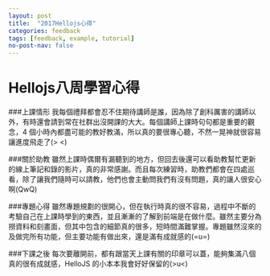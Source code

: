 ```yaml
---
layout: post
title:  "2017Hellojs心得"
categories: feedback
tags: [feedback, example, tutorial]
no-post-nav: false
---
```


# Hellojs八周學習心得

###上課情形
我每個禮拜都會忍不住期待講師是誰，因為除了創科厲害的講師以外，有時還會請到常在社群出沒開課的大大。每個講師上課時句句都是重要的觀念，4 個小時內都盡可能的教好教滿，所以真的要很專心聽，不然一晃神就很容易讓進度飛走了(> <)

###關於助教
雖然上課時偶爾有漏聽到的地方，但回去後還可以看助教幫忙更新的線上筆記和錄的影片，真的非常感謝。而且每次練習時，助教們都會在四處巡看，除了讓我們隨時可以請教，他們也會主動問我們有沒有問題，真的讓人很安心啊(QwQ)

###專題心得
雖然專題規劃的很開心，但在執行時真的很不容易，過程中不斷的考驗自己在上課時學到的東西，並且漸漸的了解到前端是在做什麼。雖然主要分為撈資料和刻畫面，但其中包含的細節真的很多，短時間滿難掌握。專題雖然沒來的及做完所有功能，但主要功能有做出來，還是滿有成就感的(=u=)

###下課之後
每次要離開前，都有跟當天上課有關的印章可以蓋，能夠集滿八個真的很有成就感，HelloJS 的小本本我會好好保留的(>u<)

